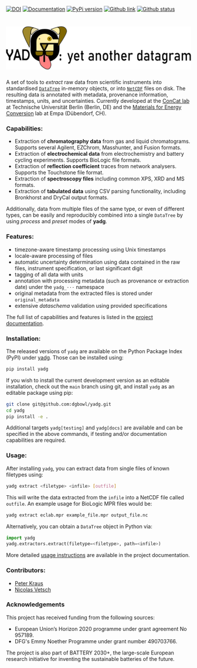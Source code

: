[![DOI](https://joss.theoj.org/papers/10.21105/joss.04166/status.svg)](https://doi.org/10.21105/joss.04166)
[![Documentation](https://badgen.net/badge/docs/dgbowl.github.io/grey?icon=firefox)](https://dgbowl.github.io/yadg)
[![PyPi version](https://badgen.net/pypi/v/yadg/?icon=pypi)](https://pypi.org/project/yadg)
[![Github link](https://badgen.net/github/tag/dgbowl/yadg/?icon=github)](https://github.com/dgbowl/yadg/)
[![Github status](https://badgen.net/github/checks/dgbowl/yadg/?icon=github)](https://github.com/dgbowl/yadg/actions/workflows/push-main.yml)


# ![yet another datagram](./docs/source/images/yadg_banner.png)

A set of tools to *extract* raw data from scientific instruments into standardised [`DataTree`](https://xarray-datatree.readthedocs.io/en/latest/) in-memory objects, or into [`NetCDF`](https://www.unidata.ucar.edu/software/netcdf/) files on disk. The resulting data is annotated with metadata, provenance information, timestamps, units, and uncertainties. Currently developed at the [ConCat lab](https://www.tu.berlin/en/concat) at Technische Universität Berlin (Berlin, DE) and the [Materials for Energy Conversion](https://www.empa.ch/web/s501) lab at Empa (Dübendorf, CH).

### Capabilities:
- Extraction of **chromatography data** from gas and liquid chromatograms. Supports several Agilent, EZChrom, Masshunter, and Fusion formats.
- Extraction of **electrochemical data** from electrochemistry and battery cycling experiments. Supports BioLogic file formats.
- Extraction of **reflection coefficient** traces from network analysers. Supports the Touchstone file format.
- Extraction of **spectroscopy files** including common XPS, XRD and MS formats.
- Extraction of **tabulated data** using CSV parsing functionality, including Bronkhorst and DryCal output formats.

Additionally, data from multiple files of the same type, or even of different types, can be easily and reproducibly combined into a single `DataTree` by using *process* and *preset* modes of **yadg**.

### Features:
- timezone-aware timestamp processing using Unix timestamps
- locale-aware processing of files
- automatic uncertainty determination using data contained in the raw files, instrument specification, or last significant digit
- tagging of all data with units
- annotation with processing metadata (such as provenance or extraction date) under the `yadg_⋅⋅⋅` namespace
- original metadata from the extracted files is stored under `original_metadata`
- extensive *dataschema* validation using provided specifications

The full list of capabilities and features is listed in the [project documentation](http://dgbowl.github.io/yadg).

### Installation:
The released versions of `yadg` are available on the Python Package Index (PyPI) under [yadg](https://pypi.org/project/yadg). Those can be installed using:

```bash
pip install yadg
```

If you wish to install the current development version as an editable installation, check out the `main` branch using git, and install `yadg` as an editable package using pip:

```bash
git clone git@github.com:dgbowl/yadg.git
cd yadg
pip install -e .
```

Additional targets `yadg[testing]` and `yadg[docs]` are available and can be specified in the above commands, if testing and/or documentation capabilities are required.

### Usage:
After installing `yadg`, you can extract data from single files of known filetypes using:

```bash
yadg extract <filetype> <infile> [outfile]
```

This will write the data extracted from the `infile` into a NetCDF file called `outfile`. An example usage for BioLogic MPR files would be:

```bash
yadg extract eclab.mpr example_file.mpr output_file.nc
```

Alternatively, you can obtain a `DataTree` object in Python via:

```python
import yadg
yadg.extractors.extract(filetype=<filetype>, path=<infile>)
```

More detailed [usage instructions](https://dgbowl.github.io/yadg/main/usage.html) are available in the project documentation.

### Contributors:
- [Peter Kraus](http://github.com/PeterKraus)
- [Nicolas Vetsch](http://github.com/vetschn)

### Acknowledgements
This project has received funding from the following sources:

- European Union’s Horizon 2020 programme under grant agreement No 957189.
- DFG's Emmy Noether Programme under grant number 490703766.

The project is also part of BATTERY 2030+, the large-scale European research initiative for inventing the sustainable batteries of the future.
